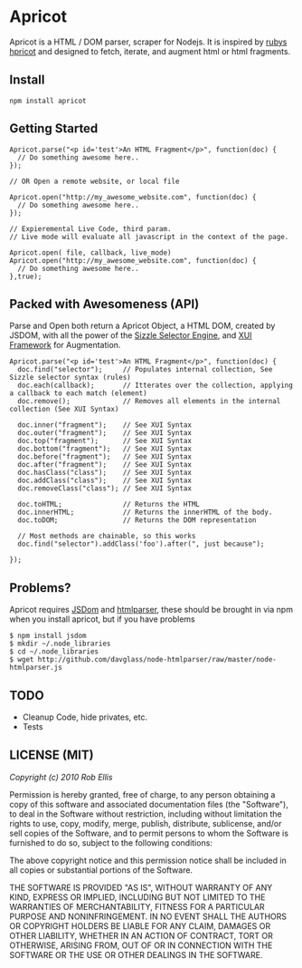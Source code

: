Apricot
===

Apricot is a HTML / DOM parser, scraper for Nodejs.
It is inspired by [rubys hpricot](http://github.com/whymirror/hpricot) and designed to fetch, iterate, and augment html or html fragments.


Install
---

    npm install apricot

    
Getting Started
---
    Apricot.parse("<p id='test'>An HTML Fragment</p>", function(doc) {
      // Do something awesome here..
    });
    
    // OR Open a remote website, or local file
    
    Apricot.open("http://my_awesome_website.com", function(doc) {
      // Do something awesome here..
    });    

    // Expieremental Live Code, third param.
    // Live mode will evaluate all javascript in the context of the page.
    
    Apricot.open( file, callback, live_mode)
    Apricot.open("http://my_awesome_website.com", function(doc) {
      // Do something awesome here..
    },true);

Packed with Awesomeness (API)
---

Parse and Open both return a Apricot Object, a HTML DOM, created by JSDOM, with all the power of the [Sizzle Selector Engine](http://wiki.github.com/jeresig/sizzle/), and [XUI Framework](http://github.com/silentrob/xui) for Augmentation.

    Apricot.parse("<p id='test'>An HTML Fragment</p>", function(doc) {
      doc.find("selector");     // Populates internal collection, See Sizzle selector syntax (rules)
      doc.each(callback);       // Itterates over the collection, applying a callback to each match (element)
      doc.remove();             // Removes all elements in the internal collection (See XUI Syntax)
    
      doc.inner("fragment");    // See XUI Syntax
      doc.outer("fragment");    // See XUI Syntax    
      doc.top("fragment");      // See XUI Syntax
      doc.bottom("fragment");   // See XUI Syntax
      doc.before("fragment");   // See XUI Syntax
      doc.after("fragment");    // See XUI Syntax
      doc.hasClass("class");    // See XUI Syntax      
      doc.addClass("class");    // See XUI Syntax            
      doc.removeClass("class"); // See XUI Syntax            
      
      doc.toHTML;               // Returns the HTML
      doc.innerHTML;            // Returns the innerHTML of the body.
      doc.toDOM;                // Returns the DOM representation
      
      // Most methods are chainable, so this works
      doc.find("selector").addClass('foo').after(", just because");
      
    });
    

Problems?
---
Apricot requires [JSDom](http://github.com/tmpvar/jsdom) and [htmlparser](http://github.com/davglass/node-htmlparser), these should be brought in via npm when you install apricot, but if you have problems

    $ npm install jsdom
    $ mkdir ~/.node_libraries
    $ cd ~/.node_libraries
    $ wget http://github.com/davglass/node-htmlparser/raw/master/node-htmlparser.js


   
TODO 
---
* Cleanup Code, hide privates, etc.
* Tests

LICENSE (MIT)
---

_Copyright (c) 2010 Rob Ellis_

Permission is hereby granted, free of charge, to any person obtaining
a copy of this software and associated documentation files (the
"Software"), to deal in the Software without restriction, including
without limitation the rights to use, copy, modify, merge, publish,
distribute, sublicense, and/or sell copies of the Software, and to
permit persons to whom the Software is furnished to do so, subject to
the following conditions:

The above copyright notice and this permission notice shall be included
in all copies or substantial portions of the Software.

THE SOFTWARE IS PROVIDED "AS IS", WITHOUT WARRANTY OF ANY KIND,
EXPRESS OR IMPLIED, INCLUDING BUT NOT LIMITED TO THE WARRANTIES OF
MERCHANTABILITY, FITNESS FOR A PARTICULAR PURPOSE AND NONINFRINGEMENT.
IN NO EVENT SHALL THE AUTHORS OR COPYRIGHT HOLDERS BE LIABLE FOR ANY
CLAIM, DAMAGES OR OTHER LIABILITY, WHETHER IN AN ACTION OF CONTRACT,
TORT OR OTHERWISE, ARISING FROM, OUT OF OR IN CONNECTION WITH THE
SOFTWARE OR THE USE OR OTHER DEALINGS IN THE SOFTWARE.

